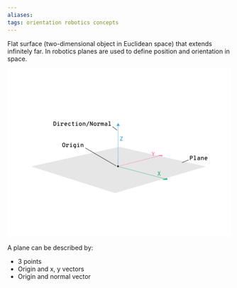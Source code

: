 ```yaml
---
aliases: 
tags: orientation robotics concepts
---
```


Flat surface (two-dimensional object in Euclidean space) that extends infinitely far.
In robotics planes are used to define position and orientation in space.

![plane](assets/media/plane.jpg)

A plane can be described by:
- 3 points
- Origin and x, y vectors
- Origin and normal vector
